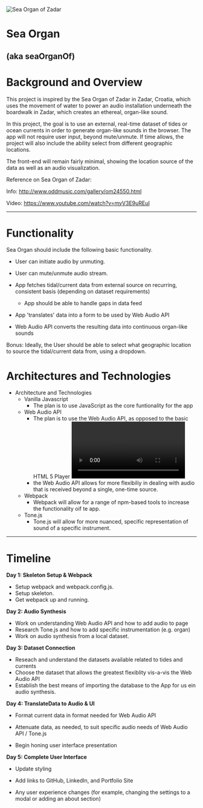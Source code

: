 ![Sea Organ of Zadar](https://media.treehugger.com/assets/images/2015/11/sea-organ-zadar-1.jpg.860x0_q70_crop-scale.jpg "CC BY-NC-ND 2.0 linssimato")

# Sea Organ
## (aka seaOrganOf)

    
<h1>Background and Overview</h1>

This project is inspired by the Sea Organ of Zadar in Zadar, Croatia, which uses the movement of water to power an audio installation underneath the boardwalk in Zadar, which creates an ethereal, organ-like sound.

In this project, the goal is to use an external, real-time dataset of tides or ocean currents in order to generate organ-like sounds in the browser. The app will not require user input, beyond mute/unmute. If time allows, the project will also include the ability select from different geographic locations.

The front-end will remain fairly minimal, showing the location source of the data as well as an audio visualization.

Reference on Sea Organ of Zadar:

Info: http://www.oddmusic.com/gallery/om24550.html

Video: https://www.youtube.com/watch?v=myV3E9uREuI


---

<h1>Functionality</h1>

Sea Organ should include the following basic functionality.

* User can initiate audio by unmuting.

* User can mute/unmute audio stream.

* App fetches tidal/current data from external source on recurring, consistent basis (depending on dataset requirements)

   * App should be able to handle gaps in data feed

* App 'translates' data into a form to be used by Web Audio API

* Web Audio API converts the resulting data into continuous organ-like sounds


Bonus: Ideally, the User should be able to select what geographic location to source the tidal/current data from, using a dropdown.


<h1>Architectures and Technologies</h1>

* Architecture and Technologies
    * Vanilla Javascript
        * The plan is to use JavaScript as the core funtionality for the app
    * Web Audio API
        * The plan is to use the Web Audio API, as opposed to the basic HTML 5 Player <video> tag;
        * the Web Audio API allows for more flexibiliy in dealing with audio that is received beyond a single, one-time source.
    * Webpack
        * Webpack will allow for a range of npm-based tools to increase the functionality oif te app.
    * Tone.js
        * Tone.js will allow for more nuanced, specific representation of sound of a specific instrument.


---


<h1>Timeline</h1>


**Day 1: Skeleton Setup & Webpack**

* Setup webpack and webpack.config.js. 
* Setup skeleton. 
* Get webpack up and running.


**Day 2: Audio Synthesis**

* Work on understanding Web Audio API and how to add audio to page
* Research Tone.js and how to add specific instrumentation (e.g. organ)
* Work on audio synthesis from a local dataset.


**Day 3: Dataset Connection**

* Reseach and understand the datasets available related to tides and currents
* Choose the dataset that allows the greatest flexiblity vis-a-vis the Web Audio API
* Establish the best means of importing the database to the App for us ein audio synthesis.
 
 
 
 
**Day 4: TranslateData to Audio & UI**

* Format current data in format needed for Web Audio API

* Attenuate data, as needed, to suit specific audio needs of Web Audio API / Tone.js

* Begin honing user interface presentation


 
**Day 5: Complete User Interface**

* Update styling 

* Add links to GitHub, LinkedIn, and Portfolio Site

* Any user experience changes (for example, changing the settings to a modal or adding an about section)
